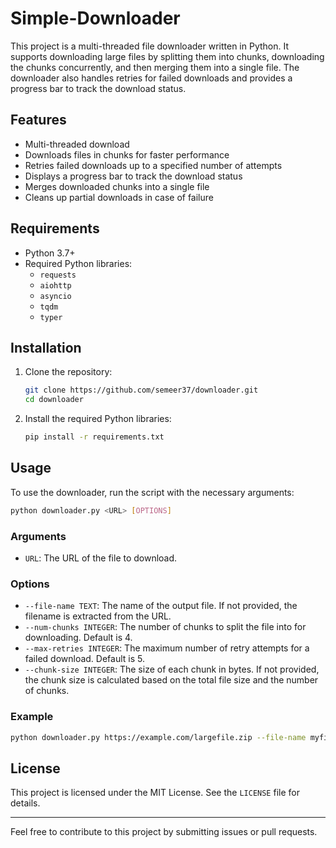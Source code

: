 # Simple-Downloader

This project is a multi-threaded file downloader written in Python. It supports downloading large files by splitting them into chunks, downloading the chunks concurrently, and then merging them into a single file. The downloader also handles retries for failed downloads and provides a progress bar to track the download status.

## Features

- Multi-threaded download
- Downloads files in chunks for faster performance
- Retries failed downloads up to a specified number of attempts
- Displays a progress bar to track the download status
- Merges downloaded chunks into a single file
- Cleans up partial downloads in case of failure

## Requirements

- Python 3.7+
- Required Python libraries:
  - `requests`
  - `aiohttp`
  - `asyncio`
  - `tqdm`
  - `typer`

## Installation

1. Clone the repository:
   ```bash
   git clone https://github.com/semeer37/downloader.git
   cd downloader
   ```

2. Install the required Python libraries:
   ```bash
   pip install -r requirements.txt
   ```

## Usage

To use the downloader, run the script with the necessary arguments:

```bash
python downloader.py <URL> [OPTIONS]
```

### Arguments

- `URL`: The URL of the file to download.

### Options

- `--file-name TEXT`: The name of the output file. If not provided, the filename is extracted from the URL.
- `--num-chunks INTEGER`: The number of chunks to split the file into for downloading. Default is 4.
- `--max-retries INTEGER`: The maximum number of retry attempts for a failed download. Default is 5.
- `--chunk-size INTEGER`: The size of each chunk in bytes. If not provided, the chunk size is calculated based on the total file size and the number of chunks.

### Example

```bash
python downloader.py https://example.com/largefile.zip --file-name myfile.zip --num-chunks 8 --max-retries 3
```

## License

This project is licensed under the MIT License. See the `LICENSE` file for details.

---

Feel free to contribute to this project by submitting issues or pull requests.

